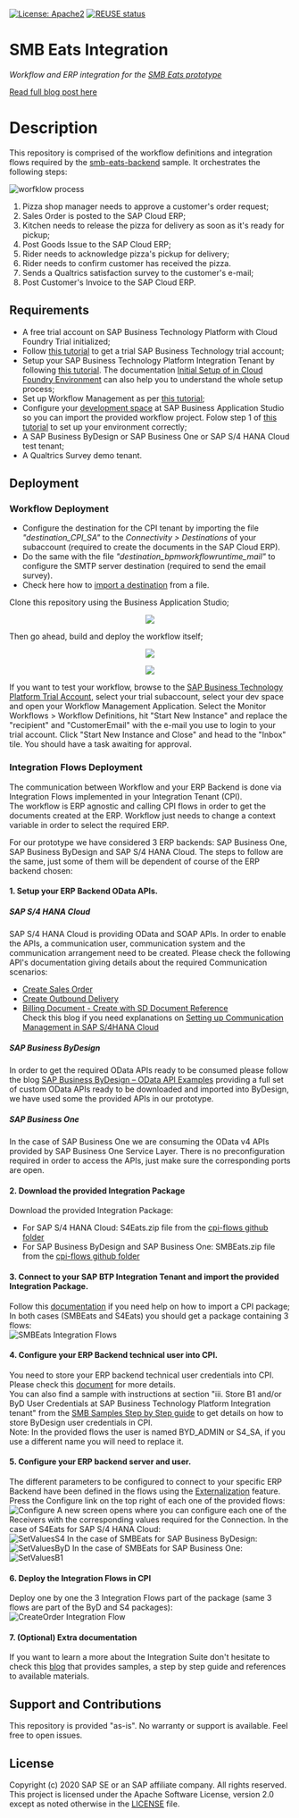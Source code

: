 [![License: Apache2](https://img.shields.io/badge/License-Apache2-green.svg)](https://opensource.org/licenses/Apache-2.0)
[![REUSE status](https://api.reuse.software/badge/github.com/sap-samples/smb-eats-integration)](https://api.reuse.software/info/github.com/sap-samples/smb-eats-integration)

# SMB Eats Integration
*Workflow and ERP integration for the [SMB Eats prototype](https://github.com/SAP-samples/smb-eats-backend)*

[Read full blog post here](https://blogs.sap.com/2021/02/05/sap-workflow-management-and-loosely-coupled-architecture/)

# Description
This repository is comprised of the workflow definitions and integration flows required by the [smb-eats-backend](https://github.com/SAP-samples/smb-eats-backend) sample. It orchestrates the following steps:

![worfklow process](https://i.imgur.com/mouLjiT.png "Workflow process on the Business Application Studio")

1. Pizza shop manager needs to approve a customer's order request;
2. Sales Order is posted to the SAP Cloud ERP;
3. Kitchen needs to release the pizza for delivery as soon as it's ready for pickup;
4. Post Goods Issue to the SAP Cloud ERP;
5. Rider needs to acknowledge pizza's pickup for delivery;
6. Rider needs to confirm customer has received the pizza.
7. Sends a Qualtrics satisfaction survey to the customer's e-mail;
8. Post Customer's Invoice to the SAP Cloud ERP.

## Requirements
* A free trial account on SAP Business Technology Platform with Cloud Foundry Trial initialized;
* Follow [this tutorial](https://developers.sap.com/tutorials/cp-trial-quick-onboarding.html) to get a trial SAP Business Technology trial account;
* Setup your SAP Business Technology Platform Integration Tenant by following [this tutorial](https://developers.sap.com/tutorials/cp-starter-integration-cpi-onboard-subscribe.html). The documentation [Initial Setup of in Cloud Foundry Environment](https://help.sap.com/viewer/368c481cd6954bdfa5d0435479fd4eaf/Cloud/en-US/302b47b11e1749c3aa9478f4123fc216.html) can also help you to understand the whole setup process;
* Set up Workflow Management as per [this tutorial](https://developers.sap.com/tutorials/cp-starter-ibpm-employeeonboarding-1-setup.html);
* Configure your [development space](https://triallink.eu10.trial.applicationstudio.cloud.sap) at SAP Business Application Studio so you can import the provided workflow project. Folow step 1 of [this tutorial](https://developers.sap.com/tutorials/cp-workflow-2-create-module-cf.html) to set up your environment correctly;
* A SAP Business ByDesign or SAP Business One or SAP S/4 HANA Cloud test tenant;
* A Qualtrics Survey demo tenant.

## Deployment

### Workflow Deployment
* Configure the destination for the CPI tenant by importing the file *"destination_CPI_SA"* to the *Connectivity > Destinations* of your subaccount (required to create the documents in the SAP Cloud ERP). 
* Do the same with the file *"destination_bpmworkflowruntime_mail"* to configure the SMTP server destination (required to send the email survey).
* Check here how to [import a destination](https://help.sap.com/viewer/cca91383641e40ffbe03bdc78f00f681/Cloud/en-US/91ee9db4737d43b798997ab93e7f3d6e.html) from a file.

Clone this repository using the Business Application Studio;
<p align="center">
  <img src="https://i.imgur.com/tfk5GNG.png">
</p>

Then go ahead, build and deploy the workflow itself;
<p align="center">
  <img src="https://i.imgur.com/0egtyOb.png">
</p>
<p align="center">
  <img src="https://i.imgur.com/vwuSA3l.png">
</p>

If you want to test your workflow, browse to the [SAP Business Technology Platform Trial Account](https://account.hanatrial.ondemand.com), select your trial subaccount, select your dev space and open your Workflow Management Application. Select the Monitor Workflows > Workflow Definitions, hit "Start New Instance" and replace the "recipient" and "CustomerEmail" with the e-mail you use to login to your trial account. Click "Start New Instance and Close" and head to the "Inbox" tile. You should have a task awaiting for approval.

### Integration Flows Deployment
The communication between Workflow and your ERP Backend is done via Integration Flows implemented in your Integration Tenant (CPI).</br>
The workflow is ERP agnostic and calling CPI flows in order to get the documents created at the ERP. Workflow just needs to change a context variable in order to select the required ERP.</br>

For our prototype we have considered 3 ERP backends: SAP Business One, SAP Business ByDesign and SAP S/4 HANA Cloud. The steps to follow are the same, just some of them will be dependent of course of the ERP backend chosen:
#### 1. Setup your ERP Backend OData APIs. 
##### SAP S/4 HANA Cloud
SAP S/4 HANA Cloud is providing OData and SOAP APIs. 
In order to enable the APIs, a communication user, communication system and the communication arrangement need to be created.
Please check the following API's documentation giving details about the required Communication scenarios:
- [Create Sales Order](https://help.sap.com/viewer/19d48293097f4a2589433856b034dfa5/2020.000/en-US/641bd0dc16bf406684ca2c614322c15e.html)
- [Create Outbound Delivery](https://help.sap.com/viewer/588780cab2774a7ab9fffca3a7f919fe/2102.500/en-US/ab6845012ee148ba9c2694648c2a0685.html)
- [Billing Document - Create with SD Document Reference](https://help.sap.com/viewer/03c04db2a7434731b7fe21dca77440da/2102.500/en-US/63effdc0e14b4719bc72707672cac1cb.html) </br>
Check this blog if you need explanations on [Setting up Communication Management in SAP S/4HANA Cloud](https://blogs.sap.com/2017/11/09/setting-up-communication-management-in-sap-s4hana-cloud/)
##### SAP Business ByDesign
In order to get the required OData APIs ready to be consumed please follow the blog [SAP Business ByDesign – OData API Examples](https://blogs.sap.com/2019/02/27/sap-business-bydesign-api-usage-samples/) providing a full set of custom OData APIs ready to be downloaded and imported into ByDesign, we have used some the provided APIs in our prototype.
##### SAP Business One
In the case of SAP Business One we are consuming the OData v4 APIs provided by SAP Business One Service Layer. There is no preconfiguration required in order to access the APIs, just make sure the corresponding ports are open.
#### 2. Download the provided Integration Package
 Download the provided Integration Package:
 - For SAP S/4 HANA Cloud: S4Eats.zip file from the [cpi-flows github folder](https://github.com/SAP-samples/smb-eats-integration/tree/master/cpi-flows)
 - For SAP Business ByDesign and SAP Business One: SMBEats.zip file from the [cpi-flows github folder](https://github.com/SAP-samples/smb-eats-integration/tree/master/cpi-flows)
#### 3. Connect to your SAP BTP Integration Tenant and import the provided Integration Package. 
Follow this [documentation](https://help.sap.com/viewer/368c481cd6954bdfa5d0435479fd4eaf/Cloud/en-US/b6a1a6169ab145aa8d647b2e21c54194.html) if you need help on how to import a CPI package;</br>
In both cases (SMBEats and S4Eats) you should get a package containing 3 flows:</br>
![SMBEats Integration Flows](https://i.imgur.com/31BIywh.png)
#### 4. Configure your ERP Backend technical user into CPI. 
You need to store your ERP backend technical user credentials into CPI. Please check this [document](https://help.sap.com/viewer/368c481cd6954bdfa5d0435479fd4eaf/Cloud/en-US/6912d63bbbc64aee8bbd4ff10314c60c.html?q=secure%20credential) for more details.</br>
You can also find a sample with instructions at section "iii.	Store B1 and/or ByD User Credentials at SAP Business Technology Platform Integration tenant" from the [SMB Samples Step by Step guide](https://dam.sap.com/mac/preview/XnOAPs.htm) to get details on how to store ByDesign user credentials in CPI. </br>
Note: In the provided flows the user is named BYD_ADMIN or S4_SA, if you use a different name you will need to replace it. 
#### 5. Configure your ERP backend server and user.  
The different parameters to be configured to connect to your specific ERP Backend have been defined in the flows using the [Externalization](https://blogs.sap.com/2017/06/20/externalizing-parameters-using-sap-cloud-platform-integrations-web-application/) feature.<br>
Press the Configure link on the top right of each one of the provided flows:
![Configure](https://i.imgur.com/ycHatkG.png)
A new screen opens where you can configure each one of the Receivers with the corresponding values required for the Connection.
In the case of S4Eats for SAP S/4 HANA Cloud:</br>
![SetValuesS4](https://i.imgur.com/mr8bvse.png)
In the case of SMBEats for SAP Business ByDesign:
![SetValuesByD](https://i.imgur.com/ziWlBv2.png)
In the case of SMBEats for SAP Business One:
![SetValuesB1](https://i.imgur.com/jtKAVGZ.png)
#### 6. Deploy the Integration Flows in CPI
Deploy one by one the 3 Integration Flows part of the package (same 3 flows are part of the ByD and S4 packages):
![CreateOrder Integration Flow](https://i.imgur.com/PrQUwvU.png)
#### 7. (Optional) Extra documentation
If you want to learn a more about the Integration Suite don't hesitate to check this [blog](https://dam.sap.com/mac/preview/XnOAPs.htm) that provides samples, a step by step guide and references to available materials.


## Support and Contributions
This repository is provided "as-is". No warranty or support is available. Feel free to open issues.

## License
Copyright (c) 2020 SAP SE or an SAP affiliate company. All rights reserved. This project is licensed under the Apache Software License, version 2.0 except as noted otherwise in the [LICENSE](LICENSES/Apache-2.0.txt) file.

